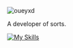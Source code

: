 ![oueyxd](https://github.com/user-attachments/assets/19b9f796-ac27-487e-be6b-2a4a2e09bf05)

A developer of sorts. <br>

[![My Skills](https://skillicons.dev/icons?i=js,html,css,py,ts,cpp,react,nodejs,godot,discordjs,bots)](https://skillicons.dev)

